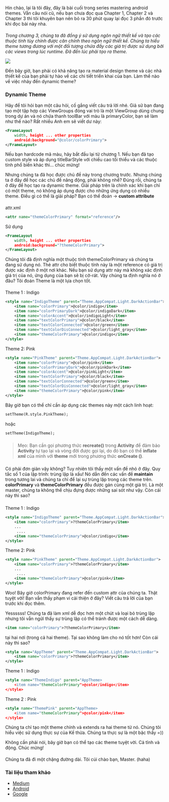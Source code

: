 Hin chào, lại là tôi đây, đây là bài cuối trong series mastering android themes. Vẫn câu nói cũ, nếu bạn chưa đọc qua Chapter 1, Chapter 2 và Chapter 3 thì tôi khuyên bạn nên bỏ ra 30 phút quay lại đọc 3 phần đó trước khi đọc bài này nha.
####
*Trong chương 3, chúng ta đã đồng ý sử dụng ngôn ngữ thiết kế và tạo các thuộc tính tùy chỉnh được căn chỉnh theo ngôn ngữ thiết kế. Chúng ta hiểu theme tương đương với một đối tượng chứa đầy các giá trị được sử dụng bởi các views trong lúc runtime. Đã đến lúc phải tạo ra theme.*

![](https://images.viblo.asia/c024e130-d059-4c90-aaaa-a41ed9bd3371.gif)

Đến bây giờ, bạn phải có khả năng tạo ra material design theme và các nhà thiết kế của bạn phải tự hào về các chi tiết triển khai của bạn. Làm thế nào về việc nhảy đến dynamic theme?

###
### Dynamic Theme

Hãy để tôi hỏi bạn một câu hỏi, cố gắng viết câu trả lời nhé. Giả sử bạn đang tạo một tập hợp các ViewGroups đóng vai trò là một ViewGroup dùng chung trong dự án và nó chứa thanh toolBar với màu là primaryColor, bạn sẽ làm như thế nào?
Rất nhiều Anh em sẽ viết dư này: 
```xml
<FrameLayout 
    width, height ... other properties
    android:background="@color/colorPrimary">
</FrameLayout>
```

Nếu bạn hardcode mã màu, hãy bắt đầu lại từ chương 1. Nếu bạn đã tạo custom style và áp dụng titleBarStyle với chiều cao tối thiểu và các thuộc tính phổ biến khác thì... chúc mừng!

Nhưng chúng ta đã học được chủ đề này trong chương trước. Nhưng chúng  ta ở đây để học các chủ đề năng động, phải không nhể? Đúng rồi, chúng ta ở đây để học tạo ra dynamic theme. Giải pháp trên là chính xác khi bạn chỉ có một theme, nó không áp dụng được cho những ứng dụng có nhiều theme. Điều gì có thể là giải pháp? Bạn có thể đoán -> **custom attribute**

####
attr.xml
```xml
<attr name="themeColorPrimary" format="reference"/>
```

Sử dụng
```xml
<FrameLayout
    width, height ... other properties
    android:background="?themeColorPrimary">
</FrameLayout>
```

Chúng tôi đã định nghĩa một thuộc tính themeColorPrimary và chúng ta đang sử dụng nó. Thẻ attr cho biết thuộc tính này là một reference có giá trị được xác định ở một nơi khác. Nếu bạn sử dụng attr này mà không xác định giá trị của nó, ứng dụng của bạn sẽ bị cờ-rát. Vậy chúng ta định nghĩa nó ở đâu? Tôi đoán Theme là một lựa chọn tốt.

####
Theme 1 : Indigo
```xml
<style name="IndigoTheme" parent="Theme.AppCompat.Light.DarkActionBar">
    <item name="colorPrimary">@color/indigo</item>
    <item name="colorPrimaryDark">@color/indigoDark</item>
    <item name="colorAccent">@color/indigoLight</item>
    <item name="textColorPrimary">@color/black</item>
    <item name="textColorConnected">@color/green</item>
    <item name="textColorDisConnected">@color/light_gray</item>    
    <item name="themeColorPrimary">@color/indigo</item>
</style>
```

Theme 2: Pink

```xml
<style name="PinkTheme" parent="Theme.AppCompat.Light.DarkActionBar">
    <item name="colorPrimary">@color/pink</item>
    <item name="colorPrimaryDark">@color/pinkDark</item>
    <item name="colorAccent">@color/pinkLight</item>
    <item name="textColorPrimary">@color/black</item>
    <item name="textColorConnected">@color/green</item>
    <item name="textColorDisConnected">@color/light_gray</item>    
    <item name="themeColorPrimary">@color/pink</item>
</style>
```

Bây giờ bạn có thể chỉ cần áp dụng các  themes này một cách linh hoạt:

```xml
setTheme(R.style.PinkTheme);
```
hoặc
```xml
setTheme(IndigoTheme);
```

###
> Mẹo: Bạn cần gọi phương thức **recreate()** trong **Activity** để đảm bảo **Activity** tự tạo lại và vòng đời được gọi lại, do đó bạn có thể **inflate xml** của mình với **theme** mới trong phương thức **onCreate ()**.
> 

###
Có phải đơn giản vậy không? Tuy nhiên tôi thấy một vấn đề nhỏ ở đây. Quy tắc số 1 của lập trình: trùng lặp là xấu! Nó dẫn đến các vấn đề **maintain** trong tương lai và chúng ta chỉ để lại sự trùng lặp trong các theme trên. **colorPrimary** và **themeColorPrimary** đều được gán cùng một giá trị. Là một master, chúng ta không thể chịu đựng được những sai sót như vậy. Còn cái này thì sao?
###
Theme 1 : Indigo

```xml
<style name="IndigoTheme" parent="Theme.AppCompat.Light.DarkActionBar">
    <item name="colorPrimary">?themeColorPrimary</item>
    ...
     ....
    <item name="themeColorPrimary">@color/indigo</item>
</style>
```

Theme 2: Pink

```xml
<style name="PinkTheme" parent="Theme.AppCompat.Light.DarkActionBar">
    <item name="colorPrimary">?themeColorPrimary</item>
    ...
     ....
    <item name="themeColorPrimary">@color/pink</item>
</style>
```

Woo! Bây giờ colorPrimary đang refer đến custom attr của chúng ta. Thật tuyệt vời!
Bạn vẫn thấy phạm vi cải thiện ở đây? Viết câu trả lời của bạn trước khi đọc thêm.

Yessssss!  Chúng ta đã làm xml  dễ đọc hơn một chút và loại bỏ trùng lặp nhưng tôi vẫn ngửi thấy sự trùng lặp có thể tránh được một cách dễ dàng.

```xml
<item name="colorPrimary">?themeColorPrimary</item>
```

tại hai nơi (trong cả hai theme). Tại sao không làm cho nó tốt hơn! 
Còn cái này thì sao?

```xml
<style name="AppTheme" parent="Theme.AppCompat.Light.DarkActionBar">
    <item name="colorPrimary">?themeColorPrimary</item>
</style>
```

Theme 1 : Indigo

```xml
<style name="ThemeIndigo" parent="AppTheme>
    <item name="themeColorPrimary">@color/indigo</item>
</style>
```
Theme 2 : Pink
```xml
<style name="ThemePink" parent="AppTheme>
    <item name="themeColorPrimary">@color/pink</item>
</style>
```

Chúng ta chỉ tạo một theme chính và extends ra hai theme từ nó. Chúng tôi hiểu việc sử dụng thực sự của Kế thừa. Chúng ta thực sự là một bậc thầy =))


Không cần phải nói, bây giờ bạn có thể tạo các theme tuyệt vời. Cả tĩnh và động. Chúc mừng!
####

Chúng ta đã đi một chặng đường dài. Tôi cúi chào bạn, Master. (haha)

### Tài liệu tham khảo
- [Medium](https://medium.com/mindorks/mastering-android-themes-chapter-4-591e03320182)
- [Android](https://developer.android.com/guide/topics/ui/look-and-feel/themes)
- [Google](https://chromium.googlesource.com/android_tools/+/25d57ead05d3dfef26e9c19b13ed10b0a69829cf/sdk/platforms/android-23/data/res/values/themes.xml)